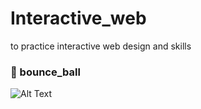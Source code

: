 # Interactive_web

to practice interactive web design and skills

### :bug:  bounce_ball
![Alt Text](https://media.giphy.com/media/KZGrcKg98jBjQzxu6K/source.gif)

